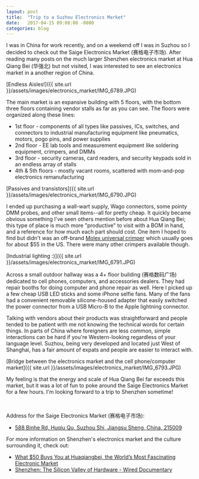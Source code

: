```yaml
---
layout: post
title:  "Trip to a Suzhou Electronics Market"
date:   2017-04-15 09:08:00 -0800
categories: blog
---
```


I was in China for work recently, and on a weekend off I was in Suzhou so I decided to check out the Saige Electronics Market (赛格电子市场). After reading many posts on the much larger Shenzhen electronics market at Hua Qiang Bei (华强北) but not visited, I was interested to see an electronics market in a another region of China.

[Endless Aisles!]({{ site.url }}/assets/images/electronics_market/IMG_6789.JPG)

The main market is an expansive building with 5 floors, with the bottom three floors containing vendor stalls as far as you can see. The floors were organized along these lines:
* 1st floor - components of all types like passives, ICs, switches, and connectors to industrial manufacturing equipment like pneumatics, motors, pogo pins, and power supplies
* 2nd floor - EE lab tools and measurement equipment like soldering equipment, crimpers, and DMMs
* 3rd floor - security cameras, card readers, and security keypads sold in an endless array of stalls
* 4th & 5th floors - mostly vacant rooms, scattered with mom-and-pop electronics remanufacturing

[Passives and transistors]({{ site.url }}/assets/images/electronics_market/IMG_6790.JPG)

I ended up purchasing a wall-wart supply, Wago connectors, some pointy DMM probes, and other small items--all for pretty cheap. It quickly became obvious something I've seen others mention before about Hua Qiang Bei; this type of place is much more "productive" to visit with a BOM in hand, and a reference for how much each part should cost. One item I hoped to find but didn't was an off-brand [Molex universal crimper](https://www.amazon.com/Molex-63811-1000-Service-Grade-Crimping/dp/B00OVF2AKI) which usually goes for about $55 in the US. There were many other crimpers available though.

[Industrial lighting :)]({{ site.url }}/assets/images/electronics_market/IMG_6791.JPG)

Across a small outdoor hallway was a 4+ floor building (赛格数码广场) dedicated to cell phones, computers, and accessories dealers. They had repair booths for doing computer and phone repair as well. Here I picked up a few cheap USB LED sticks and some iPhone selfie fans. Many of the fans had a convenient removable silicone-housed adapter that easily switched the power connector from a USB Micro-B to the Apple lightning connector.

Talking with vendors about their products was straightforward and people tended to be patient with me not knowing the technical words for certain things. In parts of China where foreigners are less common, simple interactions can be hard if you're Western-looking regardless of your language level. Suzhou, being very developed and located just West of Shanghai, has a fair amount of expats and people are easier to interact with.

[Bridge between the electronics market and the cell phone/computer market]({{ site.url }}/assets/images/electronics_market/IMG_6793.JPG)

My feeling is that the energy and scale of Hua Qiang Bei far exceeds this market, but it was a lot of fun to poke around the Saige Electronics Market for a few hours.
I'm looking forward to a trip to Shenzhen sometime!


<br>

Address for the Saige Electronics Market (赛格电子市场):
* [588 Binhe Rd, Huqiu Qu, Suzhou Shi, Jiangsu Sheng, China, 215009](https://www.google.com/webhp?sourceid=chrome-instant&rlz=1C1CHBF_enUS727US727&ion=1&espv=2&ie=UTF-8#q=%E8%B5%9B%E6%A0%BC%E5%9F%8E+%E8%8B%8F%E5%B7%9E&rflfq=1&rlha=0&rllag=31286047,120859241,27235&tbm=lcl&tbs=lrf:!3sEAE,lf:1,lf_ui:2&rldoc=1&rlfi=hd:;si:2473990821349813799;mv:!1m3!1d1920.2212999358073!2d120.57415773816751!3d31.282173151608113!3m2!1i955!2i865!4f13.1;tbs:lrf:!3sEAE,lf:1,lf_ui:2)

For more information on Shenzhen's electronics market and the culture surrounding it, check out:
* [What $50 Buys You at Huaqiangbei, the World’s Most Fascinating Electronic Market](https://shift.newco.co/what-50-buys-you-at-huaqiangbei-the-worlds-most-fascinating-electronics-market-f0384d9fca32)
* [Shenzhen: The Silicon Valley of Hardware - Wired Documentary](https://www.youtube.com/watch?v=SGJ5cZnoodY)
